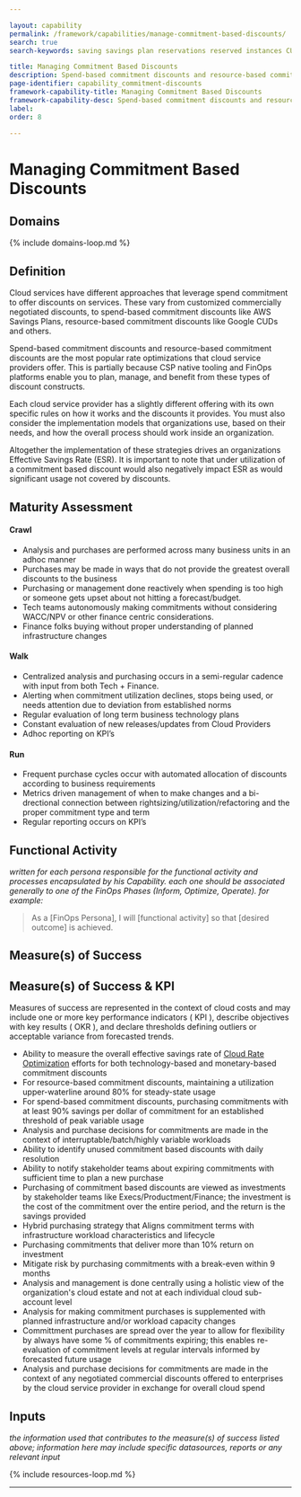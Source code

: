 ```yaml
---

layout: capability
permalink: /framework/capabilities/manage-commitment-based-discounts/
search: true
search-keywords: saving savings plan reservations reserved instances CUD CUDs RI RIs coverage vacancy effective rate cost blended unbleneded amortize amortized amortization showback chargeback forecasting budget spot opex capex centralize centralise centralized centralised reports reporting dashboards analysis showback

title: Managing Commitment Based Discounts
description: Spend-based commitment discounts and resource-based commitment discounts are the most popular rate optimizations that cloud service providers offer. This is partially because CSP native tooling and FinOps platforms enable you to plan, manage, and benefit from these types of discount constructs...
page-identifier: capability_commitment-discounts
framework-capability-title: Managing Commitment Based Discounts
framework-capability-desc: Spend-based commitment discounts and resource-based commitment discounts are the most popular rate optimizations that cloud service providers offer. This is partially because CSP native tooling and FinOps platforms enable you to plan, manage, and benefit from these types of discount constructs...
label:
order: 8

---
```


# Managing Commitment Based Discounts

## Domains
<!-- _x-ref to the FinOps Domain(s) to which this Capability corresponds_ -->
{% include domains-loop.md %}


## Definition

Cloud services have different approaches that leverage spend commitment to offer discounts on services. These vary from customized commercially negotiated discounts, to spend-based commitment discounts like AWS Savings Plans, resource-based commitment discounts like Google CUDs and others.

Spend-based commitment discounts and resource-based commitment discounts are the most popular rate optimizations that cloud service providers offer. This is partially because CSP native tooling and FinOps platforms enable you to plan, manage, and benefit from these types of discount constructs.

Each cloud service provider has a slightly different offering with its own specific rules on how it works and the discounts it provides. You must also consider the implementation models that organizations use, based on their needs, and how the overall process should work inside an organization.

Altogether the implementation of these strategies drives an organizations Effective Savings Rate (ESR). It is important to note that under utilization of a commitment based discount would also negatively impact ESR as would significant usage not covered by discounts.



## Maturity Assessment

#### Crawl
* Analysis and purchases are performed across many business units in an adhoc manner
* Purchases may be made in ways that do not provide the greatest overall discounts to the business
* Purchasing or management done reactively when spending is too high or someone gets upset about not hitting a forecast/budget.
* Tech teams autonomously making commitments without considering WACC/NPV or other finance centric considerations.
* Finance folks buying without proper understanding of planned infrastructure changes


#### Walk
* Centralized analysis and purchasing occurs in a semi-regular cadence with input from both Tech + Finance.
* Alerting when commitment utilization declines, stops being used, or needs attention due to deviation from established norms
* Regular evaluation of long term business technology plans
* Constant evaluation of new releases/updates from Cloud Providers
* Adhoc reporting on KPI’s


#### Run
* Frequent purchase cycles occur with automated allocation of discounts according to business requirements
* Metrics driven management of when to make changes and a bi-drectional connection between rightsizing/utilization/refactoring and the proper commitment type and term
* Regular reporting occurs on KPI’s




## Functional Activity
_written for each persona responsible for the functional activity and processes encapsulated by his Capability.  each one should be associated generally to one of the FinOps Phases (Inform, Optimize, Operate). for example:_
>As a [FinOps Persona], I will [functional activity] so that [desired outcome] is achieved.



## Measure(s) of Success
## Measure(s) of Success & KPI
Measures of success are represented in the context of cloud costs and may include one or more key performance indicators ( KPI ), describe objectives with key results ( OKR ), and declare thresholds defining outliers or acceptable variance from forecasted trends.

* Ability to measure the overall effective savings rate of [Cloud Rate Optimization](https://www.finops.org/framework/domains/cloud-rate-optimization/) efforts for both technology-based and monetary-based commitment discounts
* For resource-based commitment discounts, maintaining a utilization upper-waterline around 80% for steady-state usage
* For spend-based commitment discounts, purchasing commitments with at least 90% savings per dollar of commitment for an established threshold of peak variable usage
* Analysis and purchase decisions for commitments are made in the context of interruptable/batch/highly variable workloads
* Ability to identify unused commitment based discounts with daily resolution
* Ability to notify stakeholder teams about expiring commitments with sufficient time to plan a new purchase
* Purchasing of commitment based discounts are viewed as investments by stakeholder teams like Execs/Productment/Finance; the investment is the cost of the commitment over the entire period, and the return is the savings provided
* Hybrid purchasing strategy that Aligns commitment terms with infrastructure workload characteristics and lifecycle
* Purchasing commitments that deliver more than 10% return on investment
* Mitigate risk by purchasing commitments with a break-even within 9 months
* Analysis and management is done centrally using a holistic view of the organization's cloud estate and not at each individual cloud sub-account level
* Analysis for making commitment purchases is supplemented with planned infrastructure and/or workload capacity changes
* Committment purchases are spread over the year to allow for flexibility by always have some % of commitments expiring; this enables re-evaluation of commitment levels at regular intervals informed by forecasted future usage
* Analysis and purchase decisions for commitments are made in the context of any negotiated commercial discounts offered to enterprises by the cloud service provider in exchange for overall cloud spend



## Inputs
_the information used that contributes to the measure(s) of success listed above; information here may include specific datasources, reports or any relevant input_




<!-- REAL WORLD RESOURCES, PROJECTS, PLAYBOOKS, GUIDES AND STORIES -->

{% include resources-loop.md %}

---
